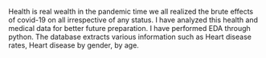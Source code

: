 Health is real wealth in the pandemic time we all realized the brute effects of covid-19 on all
irrespective of any status. I have analyzed this health and medical data for better
future preparation. I have performed EDA through python. The database extracts various information such as
Heart disease rates, Heart disease by gender, by age.
